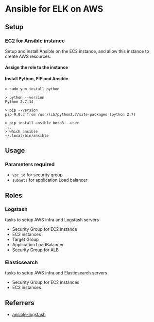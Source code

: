 # Ansible for ELK on AWS

## Setup

### EC2 for Ansible instance
Setup and install Ansible on the EC2 instance, and allow this instance to create AWS resources.
#### Assign the role to the instance
#### Install Python, PIP and Ansible
```
> sudo yum install python

> python --version
Python 2.7.14

> pip --version
pip 9.0.3 from /usr/lib/python2.7/site-packages (python 2.7)

> pip install ansible boto3 --user
...
> which ansible
~/.local/bin/ansible
```

## Usage

### Parameters required
 - `vpc_id` for security group
 - `subnets` for application Load balancer

## Roles

### Logstash
tasks to setup AWS infra and Logstash servers

- Security Group for EC2 instance
- EC2 instances
- Target Group
- Application LoadBalancer
- Security Group for ALB

### Elasticsearch
tasks to setup AWS infra and Elasticsearch servers

- Security Group for EC2 instances
- EC2 instances

## Referrers
 - [ansible-logstash](https://github.com/wunzeco/ansible-logstash/blob/master/handlers/main.yml)